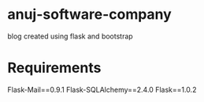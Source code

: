 # anuj-software-company
blog created using flask and bootstrap

# Requirements
Flask-Mail==0.9.1
Flask-SQLAlchemy==2.4.0
Flask==1.0.2


